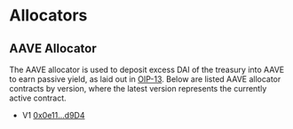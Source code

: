 # Allocators

## AAVE Allocator

The AAVE allocator is used to deposit excess DAI of the treasury into AAVE to earn
passive yield, as laid out in [OIP-13](https://snapshot.org/#/olympusdao.eth/proposal/QmRNXnfeJytnKomASszJGjrJRU4UWPDp3bppmiDM7CqrHH).
Below are listed AAVE allocator contracts by version, where the latest version
represents the currently active contract.

* V1 [0x0e11...d9D4](https://etherscan.io/address/0x0e1177e47151Be72e5992E0975000E73Ab5fd9D4)

